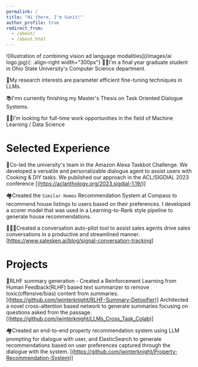 ```yaml
---
permalink: /
title: "Hi there, I'm Sunit!"
author_profile: true
redirect_from: 
  - /about/
  - /about.html
---
```



![Illustration of combining vision ad language modalities](/images/ai logo.jpg){: .align-right width="300px"}
👨‍💻I'm a final year graduate student in Ohio State University's Computer Science department.

🔬My research interests are parameter efficient fine-tuning techniques in LLMs.

📚I'mn currently finishing my Master's Thesis on Task Oriented Dialogue Systems.

👨‍💼I'm looking for full-time work opportunities in the field of Machine Learning / Data Science

# Selected Experience
🤖Co-led the university's team in the Amazon Alexa Taskbot Challenge. We developed a versatile and personalizable dialogue agent to assist users with Cooking & DIY tasks. We published our approach in the ACL/SIGDIAL 2023 conference [(https://aclanthology.org/2023.sigdial-1.19/)]

🏘️Created the `Similar Homes` Recommendation System at Compass to recommend house listings to users based on their preferences. I developed a scorer model that was used in a Learning-to-Rank style pipeline to generate house recommendations.

🧑🏻‍💼Created a conversation auto-pilot tool to assist sales agents drive sales conversations in a productive and streamlined manner. [https://www.salesken.ai/blog/signal-conversation-tracking]

# Projects
🤖RLHF summary generation - Created a Reinforcement Learning from Human Feedback(RLHF) based text summarizer to remove toxic(offensive/bias) content from summaries. [(https://github.com/iwinterknight/RLHF-Summary-Detoxifier)]
Architected a novel cross-attention based network to generate summaries focusing on questions asked from the passage. [(https://github.com/iwinterknight/LLMs_Cross_Task_Colab)]

🏘️Created an end-to-end property recommendation system using LLM prompting for dialogue with user, and ElasticSearch to generate recommendations based on user preferences captured through the dialogue with the system. [(https://github.com/iwinterknight/Property-Recommendation-System)]




